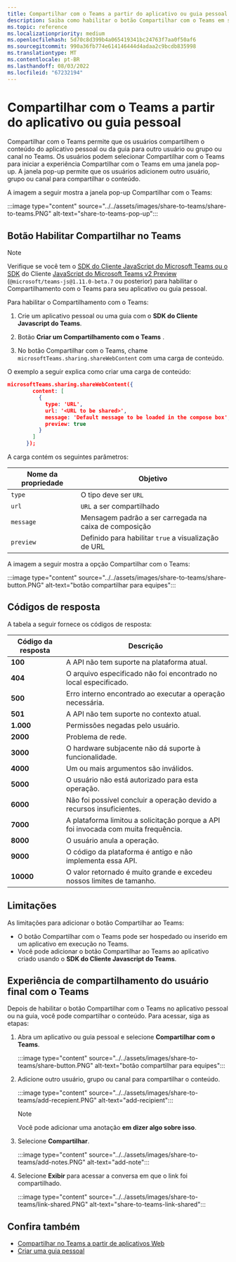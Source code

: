 ```yaml
---
title: Compartilhar com o Teams a partir do aplicativo ou guia pessoal
description: Saiba como habilitar o botão Compartilhar com o Teams em seu aplicativo pessoal ou guia, limitações e experiência do usuário final.
ms.topic: reference
ms.localizationpriority: medium
ms.openlocfilehash: 5d70c8d399b4a065419341bc24763f7aa0f50af6
ms.sourcegitcommit: 990a36fb774e614146444d4adaa2c9bcdb835998
ms.translationtype: MT
ms.contentlocale: pt-BR
ms.lasthandoff: 08/03/2022
ms.locfileid: "67232194"
---
```

# <a name="share-to-teams-from-personal-app-or-tab"></a>Compartilhar com o Teams a partir do aplicativo ou guia pessoal

Compartilhar com o Teams permite que os usuários compartilhem o conteúdo do aplicativo pessoal ou da guia para outro usuário ou grupo ou canal no Teams. Os usuários podem selecionar Compartilhar com o Teams para iniciar a experiência Compartilhar com o Teams em uma janela pop-up. A janela pop-up permite que os usuários adicionem outro usuário, grupo ou canal para compartilhar o conteúdo.

A imagem a seguir mostra a janela pop-up Compartilhar com o Teams:

:::image type="content" source="../../assets/images/share-to-teams/share-to-teams.PNG" alt-text="share-to-teams-pop-up":::

## <a name="enable-share-to-teams-button"></a>Botão Habilitar Compartilhar no Teams

> [!NOTE]
> Verifique se você tem o [SDK do Cliente JavaScript do Microsoft Teams ou o SDK](../../tabs/how-to/using-teams-client-sdk.md) do Cliente [JavaScript do Microsoft Teams v2 Preview](../../tabs/how-to/using-teams-client-sdk.md) (`@microsoft/teams-js@1.11.0-beta.7` ou posterior) para habilitar o Compartilhamento com o Teams para seu aplicativo ou guia pessoal.

Para habilitar o Compartilhamento com o Teams:

1. Crie um aplicativo pessoal ou uma guia com o **SDK do Cliente Javascript do Teams**.

2. Botão **Criar um Compartilhamento com o Teams** .

3. No botão Compartilhar com o Teams, chame `microsoftTeams.sharing.shareWebContent` com uma carga de conteúdo.

O exemplo a seguir explica como criar uma carga de conteúdo:

```json
microsoftTeams.sharing.shareWebContent({
        content: [
          {
            type: 'URL',
            url: '<URL to be shared>',
            message: 'Default message to be loaded in the compose box',
            preview: true
          }
        ]
      });
```

A carga contém os seguintes parâmetros:

| Nome da propriedade | Objetivo |
|---|---|
| `type` | O tipo deve ser `URL` |
| `url` | `URL` a ser compartilhado |
|`message`| Mensagem padrão a ser carregada na caixa de composição |
| `preview` | Definido para habilitar `true` a visualização de URL |

A imagem a seguir mostra a opção Compartilhar com o Teams:

:::image type="content" source="../../assets/images/share-to-teams/share-button.PNG" alt-text="botão compartilhar para equipes":::

## <a name="response-codes"></a>Códigos de resposta

A tabela a seguir fornece os códigos de resposta:

|Código da resposta|Descrição|
|---|---|
| **100** | A API não tem suporte na plataforma atual. |
| **404** | O arquivo especificado não foi encontrado no local especificado. |
| **500** | Erro interno encontrado ao executar a operação necessária. |
| **501** | A API não tem suporte no contexto atual. |
| **1.000** | Permissões negadas pelo usuário. |
| **2000** | Problema de rede. |
| **3000** | O hardware subjacente não dá suporte à funcionalidade. |
| **4000** | Um ou mais argumentos são inválidos. |
| **5000** | O usuário não está autorizado para esta operação. |
| **6000** | Não foi possível concluir a operação devido a recursos insuficientes. |
| **7000** | A plataforma limitou a solicitação porque a API foi invocada com muita frequência. |
| **8000** | O usuário anula a operação. |
| **9000** | O código da plataforma é antigo e não implementa essa API. |
| **10000** | O valor retornado é muito grande e excedeu nossos limites de tamanho. |

## <a name="limitations"></a>Limitações

As limitações para adicionar o botão Compartilhar ao Teams:

* O botão Compartilhar com o Teams pode ser hospedado ou inserido em um aplicativo em execução no Teams.
* Você pode adicionar o botão Compartilhar ao Teams ao aplicativo criado usando o **SDK do Cliente Javascript do Teams**.

## <a name="end-user-share-to-teams-experience"></a>Experiência de compartilhamento do usuário final com o Teams

Depois de habilitar o botão Compartilhar com o Teams no aplicativo pessoal ou na guia, você pode compartilhar o conteúdo. Para acessar, siga as etapas:

1. Abra um aplicativo ou guia pessoal e selecione **Compartilhar com o Teams**.

    :::image type="content" source="../../assets/images/share-to-teams/share-button.PNG" alt-text="botão compartilhar para equipes":::

2. Adicione outro usuário, grupo ou canal para compartilhar o conteúdo.

    :::image type="content" source="../../assets/images/share-to-teams/add-recepient.PNG" alt-text="add-recipient":::

    > [!NOTE]
    > Você pode adicionar uma anotação **em dizer algo sobre isso**.

3. Selecione **Compartilhar**.

   :::image type="content" source="../../assets/images/share-to-teams/add-notes.PNG" alt-text="add-note":::

4. Selecione **Exibir** para acessar a conversa em que o link foi compartilhado.

   :::image type="content" source="../../assets/images/share-to-teams/link-shared.PNG" alt-text="share-to-teams-link-shared":::

## <a name="see-also"></a>Confira também

* [Compartilhar no Teams a partir de aplicativos Web](share-to-teams-from-web-apps.md)
* [Criar uma guia pessoal](../../tabs/how-to/create-personal-tab.md)
